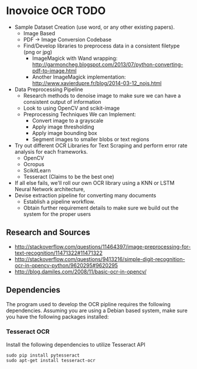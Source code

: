 # Inovoice OCR TODO

* Sample Dataset Creation (use word, or any other existing papers).
    * Image Based
    * PDF -> Image Conversion Codebase
    * Find/Develop libraries to preprocess data in a consistent filetype (png or jpg)
        * ImageMagick with Wand wrapping: http://garmoncheg.blogspot.com/2013/07/python-converting-pdf-to-image.html
        * Another ImageMagick implementation: http://www.xavierdupre.fr/blog/2014-03-12_nojs.html
* Data Preprocessing Pipeline
    * Research methods to denoise image to make sure we can have a consistent output of information
    * Look to using OpenCV and scikit-image
    * Preprocessing Techniques We can Implement:
        * Convert image to a grayscale
        * Apply image thresholding
        * Apply image bounding box
        * Segment images to smaller blobs or text regions
* Try out different OCR Libraries for Text Scraping and perform error rate analysis for each frameworks.
    * OpenCV
    * Ocropus
    * ScikitLearn
    * Tesseract (Claims to be the best one)
* If all else fails, we'll roll our own OCR library using a KNN or LSTM Neural
Network architecture,
* Devise extraction pipeline for converting many documents
    * Establish a pipeline workflow.
    * Obtain further requirement details to make sure we build out the system
    for the proper users

## Research and Sources
* http://stackoverflow.com/questions/11464397/image-preprocessing-for-text-recognition/11471322#11471322
* http://stackoverflow.com/questions/9413216/simple-digit-recognition-ocr-in-opencv-python/9620295#9620295
* http://blog.damiles.com/2008/11/basic-ocr-in-opencv/

## Dependencies
The program used to develop the OCR pipline requires the following dependencies.
Assuming you are using a Debian based system, make sure you have the following
packages installed:

### Tesseract OCR
Install the following dependencies to utilize Tesseract API

    sudo pip install pytesseract
    sudo apt-get install tesseract-ocr
